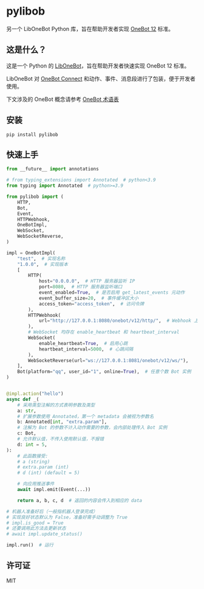 # pylibob

另一个 LibOneBot Python 库，旨在帮助开发者实现 [OneBot 12](https://12.onebot.dev/) 标准。

## 这是什么？

这是一个 Python 的 [LibOneBot](https://12.onebot.dev/glossary/#libonebot)，旨在帮助开发者快速实现 OneBot 12 标准。

LibOneBot 对 [OneBot Connect](https://12.onebot.dev/connect/) 和动作、事件、消息段进行了包装，便于开发者使用。

下文涉及的 OneBot 概念请参考 [OneBot 术语表](https://12.onebot.dev/glossary/)

## 安装

```shell
pip install pylibob
```

## 快速上手

```python
from __future__ import annotations

# from typing_extensions import Annotated  # python<3.9
from typing import Annotated  # python>=3.9

from pylibob import (
    HTTP,
    Bot,
    Event,
    HTTPWebhook,
    OneBotImpl,
    WebSocket,
    WebSocketReverse,
)

impl = OneBotImpl(
    "test",  # 实现名称
    "1.0.0",  # 实现版本
    [
        HTTP(
            host="0.0.0.0",  # HTTP 服务器监听 IP
            port=8080,  # HTTP 服务器监听端口
            event_enabled=True,  # 是否启用 get_latest_events 元动作
            event_buffer_size=20,  # 事件缓冲区大小
            access_token="access_token",  # 访问令牌
        ),
        HTTPWebhook(
            url="http://127.0.0.1:8080/onebot/v12/http/",  # Webhook 上报地址
        ),
        # WebSocket 均存在 enable_heartbeat 和 heartbeat_interval
        WebSocket(
            enable_heartbeat=True,  # 启用心跳
            heartbeat_interval=5000,  # 心跳间隔
        ),
        WebSocketReverse(url="ws://127.0.0.1:8081/onebot/v12/ws/"),
    ],
    Bot(platform="qq", user_id="1", online=True),  # 任意个数 Bot 实例
)


@impl.action("hello")
async def _(
    # 采用类型注解的方式表明参数及类型
    a: str,
    # 扩展参数使用 Annotated，第一个 metadata 会被视为参数名
    b: Annotated[int, "extra.param"],
    # 注解为 Bot 的参数不计入动作需要的参数，会内部处理传入 Bot 实例
    c: Bot,
    # 允许默认值，不传入使用默认值，不报错
    d: int = 5,
):
    # 此函数接受:
    # a (string)
    # extra.param (int)
    # d (int) (default = 5)

    # 向应用推送事件
    await impl.emit(Event(...))

    return a, b, c, d  # 返回的内容会传入到相应的 data

# 机器人准备好后（一般指机器人登录完成）
# 实现良好状态默认为 False，准备好需手动调整为 True
# impl.is_good = True
# 还要调用此方法去更新状态
# await impl.update_status()

impl.run()  # 运行
```

## 许可证

MIT
